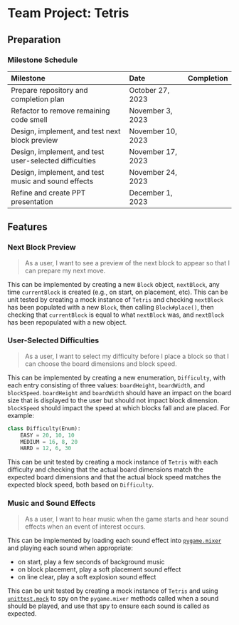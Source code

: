 # Team Project: Tetris

## Preparation

### Milestone Schedule

| Milestone | Date | Completion |
|:----------|:-----|:-----------|
| Prepare repository and completion plan | October 27, 2023 | |
| Refactor to remove remaining code smell | November 3, 2023 | |
| Design, implement, and test next block preview | November 10, 2023 | |
| Design, implement, and test user-selected difficulties | November 17, 2023 | |
| Design, implement, and test music and sound effects | November 24, 2023 | |
| Refine and create PPT presentation | December 1, 2023 | |

## Features

### Next Block Preview

> As a user, I want to see a preview of the next block to appear so that I can prepare my next move.

This can be implemented by creating a new `Block` object, `nextBlock`, any time `currentBlock` is created (e.g., on start, on placement, etc). This can be unit tested by creating a mock instance of `Tetris` and checking `nextBlock` has been populated with a new `Block`, then calling `Block#place()`, then checking that `currentBlock` is equal to what `nextBlock` was, and `nextBlock` has been repopulated with a new object.

### User-Selected Difficulties

> As a user, I want to select my difficulty before I place a block so that I can choose the board dimensions and block speed.

This can be implemented by creating a new enumeration, `Difficulty`, with each entry consisting of three values: `boardHeight`, `boardWidth`, and `blockSpeed`. `boardHeight` and `boardWidth` should have an impact on the board size that is displayed to the user but should not impact block dimension. `blockSpeed` should impact the speed at which blocks fall and are placed. For example:

```python
class Difficulty(Enum):
    EASY = 20, 10, 10
    MEDIUM = 16, 8, 20
    HARD = 12, 6, 30
```

This can be unit tested by creating a mock instance of `Tetris` with each difficulty and checking that the actual board dimensions match the expected board dimensions and that the actual block speed matches the expected block speed, both based on `Difficulty`.

### Music and Sound Effects

> As a user, I want to hear music when the game starts and hear sound effects when an event of interest occurs.

This can be implemented by loading each sound effect into [`pygame.mixer`](https://www.pygame.org/docs/ref/mixer.html) and playing each sound when appropriate:

- on start, play a few seconds of background music
- on block placement, play a soft placement sound effect
- on line clear, play a soft explosion sound effect

This can be unit tested by creating a mock instance of `Tetris` and using [`unittest.mock`](https://docs.python.org/3/library/unittest.mock.html) to spy on the `pygame.mixer` methods called when a sound should be played, and use that spy to ensure each sound is called as expected.
